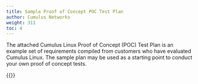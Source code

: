 ```yaml
---
title: Sample Proof of Concept POC Test Plan
author: Cumulus Networks
weight: 311
toc: 4
---
```


The attached Cumulus Linux Proof of Concept (POC) Test Plan is an example set of requirements compiled from customers who have evaluated Cumulus Linux. The sample plan may be used as a starting point to conduct your own proof of concept tests.

{{<exlink url="https://drive.google.com/file/d/1SMjb6t7JGkiTVI2E8CG9P-d4n3ITitjF/view?usp=sharing" text="Cumulus Linux POC Test Plan">}}

